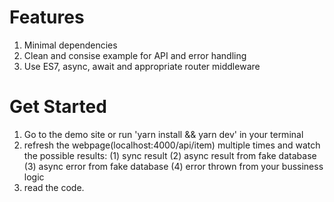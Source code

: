 # Features
1. Minimal dependencies
2. Clean and consise example for API and error handling
3. Use ES7, async, await and appropriate router middleware

# Get Started
1. Go to the demo site or run 'yarn install && yarn dev' in your terminal
2. refresh the webpage(localhost:4000/api/item) multiple times and watch the possible results:
    (1) sync result
    (2) async result from fake database
    (3) async error from fake database
    (4) error thrown from your bussiness logic
3. read the code.

